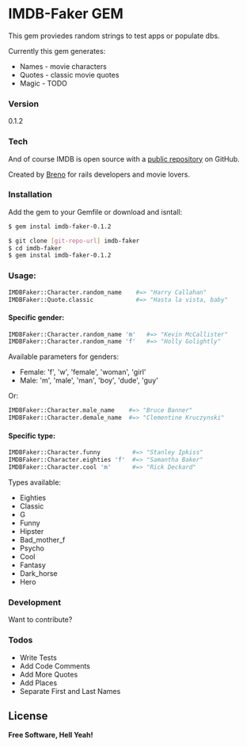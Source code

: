 # IMDB-Faker GEM 

This gem proviedes random strings to test apps or populate dbs.

Currently this gem generates:

  - Names - movie characters
  - Quotes - classic movie quotes
  - Magic - TODO

### Version
0.1.2

### Tech

And of course IMDB is open source with a [public repository][imdbfaker] on GitHub.
 
 
Created by [Breno][twitter] for rails developers and movie lovers.


### Installation

Add the gem to your Gemfile or download and isntall:

```sh
$ gem instal imdb-faker-0.1.2
```

```sh
$ git clone [git-repo-url] imdb-faker
$ cd imdb-faker
$ gem instal imdb-faker-0.1.2
```

### Usage:
```sh
IMDBFaker::Character.random_name    #=> "Harry Callahan"
IMDBFaker::Quote.classic            #=> "Hasta la vista, baby"
```
#### Specific gender:
```sh
IMDBFaker::Character.random_name 'm'   #=> "Kevin McCallister"
IMDBFaker::Character.random_name 'f'   #=> "Holly Golightly"
```

Available parameters for genders:

  - Female: 'f', 'w', 'female', 'woman', 'girl'
  - Male: 'm', 'male', 'man', 'boy', 'dude', 'guy'
    

Or:
```sh
IMDBFaker::Character.male_name    #=> "Bruce Banner"
IMDBFaker::Character.demale_name  #=> "Clementine Kruczynski"
```

#### Specific type:
```sh
IMDBFaker::Character.funny         #=> "Stanley Ipkiss" 
IMDBFaker::Character.eighties 'f'  #=> "Samantha Baker" 
IMDBFaker::Character.cool 'm'      #=> "Rick Deckard" 
```

Types available:

  - Eighties
  - Classic
  - G
  - Funny
  - Hipster
  - Bad_mother_f
  - Psycho
  - Cool
  - Fantasy
  - Dark_horse
  - Hero


### Development

Want to contribute? 

### Todos

 - Write Tests
 - Add Code Comments
 - Add More Quotes
 - Add Places
 - Separate First and Last Names

License
----



**Free Software, Hell Yeah!**


   [imdbfaker]: <https://github.com/brenodamata/imdb-faker>
   [git-repo-url]: <https://github.com/brenodamata/imdb-faker.git>
   [breno]: <http:/breno.us>
   [twitter]: <http://twitter.com/brenodamata>
   
